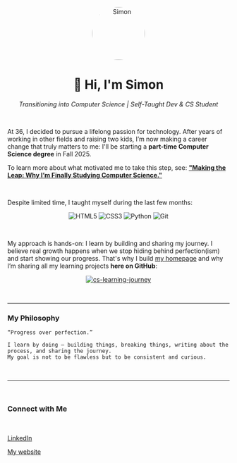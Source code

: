 <p align="center">
  <img src="https://avatars.githubusercontent.com/u/170243095?v=4" alt="Simon" width="120" style="border-radius: 50%" />
</p>

<h1 align="center">👋 Hi, I'm Simon</h1>

<p align="center">
  <em>Transitioning into Computer Science | Self-Taught Dev & CS Student</em>
</p>

<br>

At 36, I decided to pursue a lifelong passion for technology. After years of working in other fields and raising two kids, I’m now making a career change that truly matters to me: I'll be starting a **part-time Computer Science degree** in Fall 2025.

To learn more about what motivated me to take this step, see: [**"Making the Leap: Why I’m Finally Studying Computer Science."**]()

<br>

Despite limited time, I taught myself during the last few months:

<p align="center">
  <img src="https://img.shields.io/badge/HTML5-E34F26?style=for-the-badge&logo=html5&logoColor=white" alt="HTML5" />
  <img src="https://img.shields.io/badge/CSS3-1572B6?style=for-the-badge&logo=css3&logoColor=white" alt="CSS3" />
  <img src="https://img.shields.io/badge/Python-3776AB?style=for-the-badge&logo=python&logoColor=white" alt="Python" />
  <img src="https://img.shields.io/badge/Git-F05032?style=for-the-badge&logo=git&logoColor=white" alt="Git" />
</p>

<br>

My approach is hands-on: I learn by building and sharing my journey. I believe real growth happens when we stop hiding behind perfection(ism) and start showing our progress. That's why I build <a href="https://www.simonrost.com" target="_blank" rel="noopener noreferrer">my homepage</a> and why I’m sharing all my learning projects **here on GitHub**:

<p align="center">
    <a href="https://github.com/simonrost/cs-learning-journey" target="_blank" rel="noopener noreferrer">
        <img src="https://img.shields.io/badge/Learning%20Roadmap%20%26%20Projects-blue?style=for-the-badge&logo=github&logoColor=white" alt="cs-learning-journey" />
    </a>
</p>

<br>

---

### My Philosophy

```text
“Progress over perfection.”

I learn by doing — building things, breaking things, writing about the process, and sharing the journey.  
My goal is not to be flawless but to be consistent and curious.
```

<br>

---

<br>

### Connect with Me
<br>
<p align="left">
  <a href="https://www.linkedin.com/in/simon-rost/" target="_blank" rel="noopener noreferrer">
    LinkedIn
  </a>
</p>
<p align="left">
  <a href="https://www.simonrost.com" target="_blank" rel="noopener noreferrer">My website</a>
</p>
